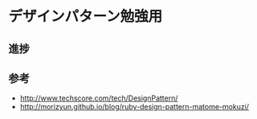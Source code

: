 # デザインパターン勉強用

## 進捗

## 参考

* http://www.techscore.com/tech/DesignPattern/
* http://morizyun.github.io/blog/ruby-design-pattern-matome-mokuzi/

